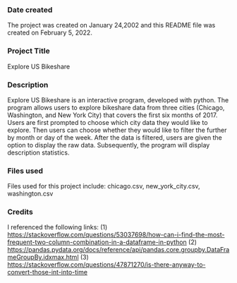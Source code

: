### Date created
The project was created on January 24,2002 and this README file was created on February 5, 2022.

### Project Title
Explore US Bikeshare

### Description
Explore US Bikeshare is an interactive program, developed with python. The program allows users to explore bikeshare data from three cities (Chicago, Washington, and New York City) that covers the first six months of 2017. Users are first prompted to choose which city data they would like to explore. Then users can choose whether they would like to filter the further by month or day of the week. After the data is filtered, users are given the option to display the raw data. Subsequently, the program will display description statistics.

### Files used
Files used for this project include:
chicago.csv, new_york_city.csv, washington.csv

### Credits
I referenced the following links:
(1) https://stackoverflow.com/questions/53037698/how-can-i-find-the-most-frequent-two-column-combination-in-a-dataframe-in-python
(2) https://pandas.pydata.org/docs/reference/api/pandas.core.groupby.DataFrameGroupBy.idxmax.html
(3) https://stackoverflow.com/questions/47871270/is-there-anyway-to-convert-those-int-into-time
